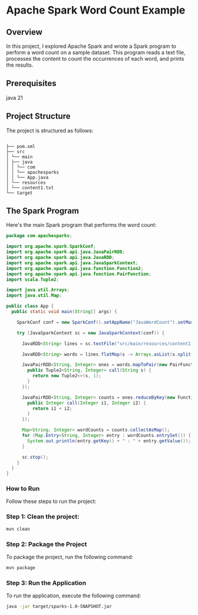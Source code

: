 # Apache Spark Word Count Example

## Overview

In this project, I explored Apache Spark and wrote a Spark program to perform a word count on a sample dataset. This program reads a text file, processes the content to count the occurrences of each word, and prints the results.

## Prerequisites

java 21

## Project Structure

The project is structured as follows:

```

├── pom.xml
├── src
│ └── main
│ ├── java
│ │ └── com
│ │ └── apachesparks
│ │ └── App.java
│ └── resources
│ └── content1.txt
└── target

```

## The Spark Program

Here's the main Spark program that performs the word count:

```java
package com.apachesparks;

import org.apache.spark.SparkConf;
import org.apache.spark.api.java.JavaPairRDD;
import org.apache.spark.api.java.JavaRDD;
import org.apache.spark.api.java.JavaSparkContext;
import org.apache.spark.api.java.function.Function2;
import org.apache.spark.api.java.function.PairFunction;
import scala.Tuple2;

import java.util.Arrays;
import java.util.Map;

public class App {
  public static void main(String[] args) {

    SparkConf conf = new SparkConf().setAppName("JavaWordCount").setMaster("local");

    try (JavaSparkContext sc = new JavaSparkContext(conf)) {

      JavaRDD<String> lines = sc.textFile("src/main/resources/content1.txt");

      JavaRDD<String> words = lines.flatMap(s -> Arrays.asList(s.split(" ")).iterator());

      JavaPairRDD<String, Integer> ones = words.mapToPair(new PairFunction<String, String, Integer>() {
        public Tuple2<String, Integer> call(String s) {
          return new Tuple2<>(s, 1);
        }
      });

      JavaPairRDD<String, Integer> counts = ones.reduceByKey(new Function2<Integer, Integer, Integer>() {
        public Integer call(Integer i1, Integer i2) {
          return i1 + i2;
        }
      });

      Map<String, Integer> wordCounts = counts.collectAsMap();
      for (Map.Entry<String, Integer> entry : wordCounts.entrySet()) {
        System.out.println(entry.getKey() + " : " + entry.getValue());
      }

      sc.stop();
    }
  }
}

```

### How to Run

Follow these steps to run the project:

### Step 1: Clean the project:

```sh
mvn clean
```

### Step 2: Package the Project

To package the project, run the following command:

```sh
mvn package

```

### Step 3: Run the Application

To run the application, execute the following command:

```sh
java -jar target/sparks-1.0-SNAPSHOT.jar

```
